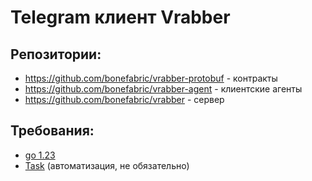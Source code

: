 # Telegram клиент Vrabber

## Репозитории:
- https://github.com/bonefabric/vrabber-protobuf - контракты
- https://github.com/bonefabric/vrabber-agent - клиентские агенты
- https://github.com/bonefabric/vrabber - сервер

## Требования:
- [go 1.23](https://go.dev/dl/)
- [Task](https://taskfile.dev/installation/) (автоматизация, не обязательно)